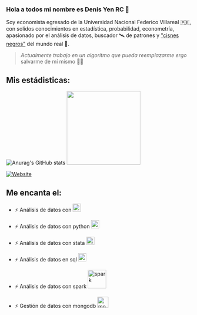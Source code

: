 ### Hola a todos mi nombre es Denis Yen RC 👋
Soy economista egresado de la Universidad Nacional Federico Villareal 🇵🇪, con solidos conocimientos en estadística, probabilidad, econometría, apasionado por el análisis de datos, buscador 🛰️ de patrones y ["cisnes negros"](https://es.wikipedia.org/wiki/Teoría_del_cisne_negro)  del mundo real 📡.

>*Actualmente trabajo en un algoritmo que pueda reemplazarme ergo*<br>
> salvarme de mí mismo 🙇‍♂️
## Mis estádisticas:

![Anurag's GitHub stats](https://github-readme-stats.vercel.app/api?username=Denis-Yen&show_icons=true&theme=tokyonight)
<code><img height="200" src = "https://github-readme-stats.vercel.app/api/top-langs?username=Denis-Yen&show_icons=true&theme=tokyonight"></code>

[![Website](https://img.shields.io/website?style=plastic&up_color=green&up_message=Visitar&url=https%3A%2F%2Fgithub.com%2FQuantumanAnalitycs)](https://github.com/QuantumanAnalitycs)

## Me encanta el:
- ⚡ Análisis de datos con [<img aling ="left" alt = "R" width="22px" src="https://user-images.githubusercontent.com/61916155/117524993-dc82c180-af85-11eb-829e-b1692d38aecf.png"/>][R]

[R]:https://www.r-project.org/

- ⚡ Análisis de datos con python [<img aling ="left" alt = "python" width="22px" src="https://user-images.githubusercontent.com/61916155/117526559-ab0cf480-af8b-11eb-9367-cc5fa13e0dd1.png"/>][python]

[python]:https://www.python.org/

- ⚡ Análisis de datos con stata [<img aling="left" alt = "stata" width="22px" src="https://user-images.githubusercontent.com/61916155/117526974-0344f600-af8e-11eb-94c8-77bc239da163.png"/>][stata]

[stata]:https://www.stata.com/

- ⚡ Análisis de datos en sql [<img aling="left" alt = "sql" width="22px" src="https://user-images.githubusercontent.com/61916155/117527203-ec9f9e80-af8f-11eb-845b-971fd5f98956.png"/>][sql]

[sql]:https://www.microsoft.com/

- ⚡ Análisis de datos con spark [<img aling="left" alt = "spark" width="50px" src="https://user-images.githubusercontent.com/61916155/117527279-66d02300-af90-11eb-9fa5-f2b676675577.png"/>][spark]

[spark]:https://spark.apache.org/

- ⚡ Gestión de datos con mongodb [<img aling="left" alt = "mongodb" width="30px" src="https://user-images.githubusercontent.com/61916155/117527385-3ccb3080-af91-11eb-8bd0-8f77ac357d26.png"/>][mongodb]

[mongodb]:https://www.mongodb.com/








